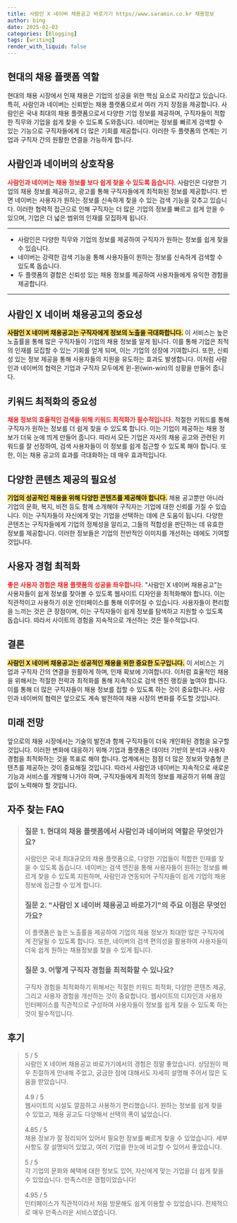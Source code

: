 ```yaml
---
title: 사람인 X 네이버 채용공고 바로가기 https//www.saramin.co.kr 채용정보
author: bing
date: 2025-02-03
categories: [Blogging]
tags: [writing]
render_with_liquid: false
---
```



<h2 id='현대의 채용 플랫폼 역할'>현대의 채용 플랫폼 역할</h2>

<p>현대의 채용 시장에서 인재 채용은 기업의 성공을 위한 핵심 요소로 자리잡고 있습니다. 특히, 사람인과 네이버는 신뢰받는 채용 플랫폼으로서 여러 가지 장점을 제공합니다. 사람인은 국내 최대의 채용 플랫폼으로서 다양한 기업 정보를 제공하며, 구직자들이 적합한 직무와 기업을 쉽게 찾을 수 있도록 도와줍니다. 네이버는 정보를 빠르게 검색할 수 있는 기능으로 구직자들에게 더 많은 기회를 제공합니다. 이러한 두 플랫폼의 연계는 기업과 구직자 간의 원활한 연결을 가능하게 합니다.</p>

<h2 id='사람인과 네이버의 상호작용'>사람인과 네이버의 상호작용</h2>

<p><b><span style="color: #ee2323;">사람인과 네이버는 채용 정보를 보다 쉽게 찾을 수 있도록 돕습니다.</span></b> 사람인은 다양한 기업의 채용 정보를 제공하고, 광고를 통해 구직자들에게 최적화된 정보를 제공합니다. 반면 네이버는 사용자가 원하는 정보를 신속하게 찾을 수 있는 검색 기능을 갖추고 있습니다. 이러한 협력적 접근으로 인해 구직자는 더 많은 기업의 정보를 빠르고 쉽게 얻을 수 있으며, 기업은 더 넓은 범위의 인재를 모집하게 됩니다.</p>

<hr />

<ul>
    <li>사람인은 다양한 직무와 기업의 정보를 제공하여 구직자가 원하는 정보를 쉽게 찾을 수 있습니다.</li>
    <li>네이버는 강력한 검색 기능을 통해 사용자들이 원하는 정보를 신속하게 검색할 수 있도록 돕습니다.</li>
    <li>두 플랫폼의 결합은 신뢰성 있는 채용 정보를 제공하여 사용자들에게 유익한 경험을 제공합니다.</li>
</ul>

<hr />

<h2 id='사람인 X 네이버 채용공고의 중요성'>사람인 X 네이버 채용공고의 중요성</h2>

<p><b><span style="background-color: #ffe066;">사람인 X 네이버 채용공고는 구직자에게 정보의 노출을 극대화합니다.</span></b> 이 서비스는 높은 노출률을 통해 많은 구직자들이 기업의 채용 정보를 알게 됩니다. 이를 통해 기업은 최적의 인재를 모집할 수 있는 기회를 얻게 되며, 이는 기업의 성장에 기여합니다. 또한, 신뢰성 있는 정보 제공을 통해 사용자들의 지원을 유도하는 효과도 발생합니다. 이처럼 사람인과 네이버의 협력은 기업과 구직자 모두에게 윈-윈(win-win)의 상황을 만들어 줍니다.</p>

<h2 id='키워드 최적화의 중요성'>키워드 최적화의 중요성</h2>

<p><b><span style="color: #ee2323;">채용 정보의 효율적인 검색을 위해 키워드 최적화가 필수적입니다.</span></b> 적절한 키워드를 통해 구직자가 원하는 정보를 더 쉽게 찾을 수 있도록 합니다. 이는 기업이 제공하는 채용 정보가 더욱 눈에 띄게 만들어 줍니다. 따라서 모든 기업은 자사의 채용 공고와 관련된 키워드를 잘 선정하여, 검색 사용자들이 이 정보를 쉽게 접근할 수 있도록 해야 합니다. 또한, 이는 채용 공고의 효과를 극대화하는 데 매우 효과적입니다.</p>

<h2 id='다양한 콘텐츠 제공의 필요성'>다양한 콘텐츠 제공의 필요성</h2>

<p><b><span style="background-color: #ffe066;">기업의 성공적인 채용을 위해 다양한 콘텐츠를 제공해야 합니다.</span></b> 채용 공고뿐만 아니라 기업의 문화, 복지, 비전 등도 함께 소개해야 구직자는 기업에 대한 신뢰를 가질 수 있습니다. 이는 구직자들이 자신에게 맞는 기업을 선택하는 데에 큰 도움이 됩니다. 다양한 콘텐츠는 구직자들에게 기업의 정체성을 알리고, 그들의 적합성을 판단하는 데 유효한 정보를 제공합니다. 이러한 정보들은 기업의 전반적인 이미지를 개선하는 데에도 기여할 것입니다.</p>

<h2 id='사용자 경험 최적화'>사용자 경험 최적화</h2>

<p><b><span style="color: #ee2323;">좋은 사용자 경험은 채용 플랫폼의 성공을 좌우합니다.</span></b> "사람인 X 네이버 채용공고"는 사용자들이 쉽게 정보를 찾아볼 수 있도록 웹사이트 디자인을 최적화해야 합니다. 이는 직관적이고 사용하기 쉬운 인터페이스를 통해 이루어질 수 있습니다. 사용자들이 편리함을 느끼는 것은 큰 장점이며, 이는 구직자들이 쉽게 정보를 탐색하고 지원할 수 있도록 돕습니다. 따라서 사이트의 경험을 지속적으로 개선하는 것은 필수적입니다.</p>

<h2 id='결론'>결론</h2>

<p><b><span style="background-color: #ffe066;">사람인 X 네이버 채용공고는 성공적인 채용을 위한 중요한 도구입니다.</span></b> 이 서비스는 기업과 구직자 간의 연결을 원활하게 하며, 인재 확보에 기여합니다. 이처럼 효율적인 채용을 위해서는 적절한 전략과 최적화를 통해 지속적으로 검색 엔진 랭킹을 높여야 합니다. 이를 통해 더 많은 구직자들이 채용 정보를 접할 수 있도록 하는 것이 중요합니다. 사람인과 네이버의 협력은 앞으로도 계속 발전하여 채용 시장의 변화를 주도할 것입니다.</p>

<h2 id='미래 전망'>미래 전망</h2>

<p>앞으로의 채용 시장에서는 기술의 발전과 함께 구직자들이 더욱 개인화된 경험을 요구할 것입니다. 이러한 변화에 대응하기 위해 기업과 플랫폼은 데이터 기반의 분석과 사용자 경험을 최적화하는 것을 목표로 해야 합니다. 업계에서는 점점 더 많은 정보와 맞춤형 콘텐츠를 제공하는 것이 중요해질 것입니다. 따라서 사람인과 네이버는 지속적으로 새로운 기능과 서비스를 개발해 나가야 하며, 구직자들에게 최적의 정보를 제공하기 위해 끊임없이 노력해야 할 것입니다.</p>


<h2 id='자주_찾는_FAQ'>자주 찾는 FAQ</h2>
<div itemscope="" itemtype="https://schema.org/FAQPage"> 
<blockquote> 
<div itemscope="" itemprop="mainEntity" itemtype="https://schema.org/Question"> 
<h3 itemprop="name">질문 1. 현대의 채용 플랫폼에서 사람인과 네이버의 역할은 무엇인가요?</h3> 
<div itemscope="" itemprop="acceptedAnswer" itemtype="https://schema.org/Answer"> 
<span itemprop="text"> 
<p>사람인은 국내 최대규모의 채용 플랫폼으로, 다양한 기업들이 적합한 인재를 찾을 수 있도록 돕습니다. 네이버는 검색 엔진을 통해 사용자들이 원하는 정보를 빠르게 찾을 수 있도록 지원하며, 사람인과 연동되어 구직자들이 쉽게 기업의 채용정보에 접근할 수 있게 합니다.</p> 
</span> 
</div> 
</div> 
<div itemscope="" itemprop="mainEntity" itemtype="https://schema.org/Question"> 
<h3 itemprop="name">질문 2. "사람인 X 네이버 채용공고 바로가기"의 주요 이점은 무엇인가요?</h3> 
<div itemscope="" itemprop="acceptedAnswer" itemtype="https://schema.org/Answer"> 
<span itemprop="text"> 
<p>이 플랫폼은 높은 노출률을 제공하여 기업의 채용 정보가 최대한 많은 구직자에게 전달될 수 있도록 합니다. 또한, 네이버의 검색 편의성을 활용하여 사용자들이 더욱 쉽게 원하는 채용정보를 찾을 수 있게 됩니다.</p> 
</span> 
</div> 
</div> 
<div itemscope="" itemprop="mainEntity" itemtype="https://schema.org/Question"> 
<h3 itemprop="name">질문 3. 어떻게 구직자 경험을 최적화할 수 있나요?</h3> 
<div itemscope="" itemprop="acceptedAnswer" itemtype="https://schema.org/Answer"> 
<span itemprop="text"> 
<p>구직자 경험을 최적화하기 위해서는 적절한 키워드 최적화, 다양한 콘텐츠 제공, 그리고 사용자 경험을 개선하는 것이 중요합니다. 웹사이트의 디자인과 사용자 인터페이스를 직관적으로 구성하여 사용자들이 정보를 쉽게 찾을 수 있도록 하는 것이 필수적입니다.</p> 
</span> 
</div> 
</div> 
</blockquote> 
</div>
<h2 id='후기'>후기</h2>
<div itemscope itemtype="https://schema.org/Product">
  <blockquote>
  <div itemprop="review" itemscope itemtype="https://schema.org/Review">
      <div itemprop="reviewRating" itemscope itemtype="https://schema.org/Rating"> <span itemprop="ratingValue">5</span> / <span itemprop="bestRating">5</span> </div>
      <span itemprop="reviewBody">사람인 X 네이버 채용공고 바로가기에서의 경험은 정말 좋았습니다. 상담원이 매우 친절하게 안내해 주었고, 궁금한 점에 대해서도 자세히 설명해 주어서 많은 도움을 받았습니다.</span>
  </div>
  <br>
  <div itemprop="review" itemscope itemtype="https://schema.org/Review">
      <div itemprop="reviewRating" itemscope itemtype="https://schema.org/Rating"> <span itemprop="ratingValue">4.9</span> / <span itemprop="bestRating">5</span> </div>
      <span itemprop="reviewBody">웹사이트의 시설도 깔끔하고 사용하기 편리했습니다. 원하는 정보를 쉽게 찾을 수 있었고, 채용 공고도 다양해서 선택의 폭이 넓었습니다.</span>
  </div>
  <br>
  <div itemprop="review" itemscope itemtype="https://schema.org/Review">
      <div itemprop="reviewRating" itemscope itemtype="https://schema.org/Rating"> <span itemprop="ratingValue">4.85</span> / <span itemprop="bestRating">5</span> </div>
      <span itemprop="reviewBody">채용 정보가 잘 정리되어 있어서 필요한 정보를 빠르게 찾을 수 있었습니다. 세부사항도 잘 설명되어 있었고, 여러 기업을 한눈에 비교할 수 있어서 좋았습니다.</span>
  </div>
  <br>
  <div itemprop="review" itemscope itemtype="https://schema.org/Review">
      <div itemprop="reviewRating" itemscope itemtype="https://schema.org/Rating"> <span itemprop="ratingValue">5</span> / <span itemprop="bestRating">5</span> </div>
      <span itemprop="reviewBody">각 기업의 문화와 혜택에 대한 정보도 있어, 자신에게 맞는 기업을 더 쉽게 찾을 수 있었습니다. 만족스러운 경험이었습니다!</span>
  </div>
  <br>
  <div itemprop="review" itemscope itemtype="https://schema.org/Review">
      <div itemprop="reviewRating" itemscope itemtype="https://schema.org/Rating"> <span itemprop="ratingValue">4.95</span> / <span itemprop="bestRating">5</span> </div>
      <span itemprop="reviewBody">인터페이스가 직관적이라서 처음 방문해도 쉽게 이용할 수 있었습니다. 전체적으로 매우 만족스러운 서비스였습니다.</span>
  </div>
  </blockquote>
</div>
